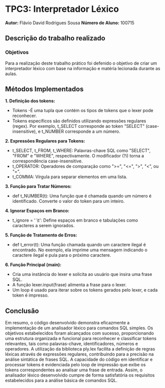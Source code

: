 # TPC3: Interpretador Léxico
**Autor:** Flávio David Rodrigues Sousa
**Número de Aluno:** 100715

## Descrição do trabalho realizado

### Objetivos
Para a realização deste trabalho prático foi defenido o objetivo de criar um interpretador léxico com base na informação e matéria lecionada durante as aulas.

## Métodos Implementados
**1. Definição dos tokens:**
- Tokens -É uma tupla que contém os tipos de tokens que o lexer pode reconhecer.
- Tokens específicos são definidos utilizando expressões regulares (regex). Por exemplo, t_SELECT corresponde ao token "SELECT" (case-insensitive), e t_NUMBER corresponde a um número.

**2. Expressões Regulares para Tokens:**
- t_SELECT, t_FROM, t_WHERE: Palavras-chave SQL como "SELECT", "FROM" e "WHERE", respectivamente. O modificador (?i) torna a correspondência case-insensitive.
- t_OPERATOR: Operadores de comparação como ">=", "<=", ">", "<", ou "=".
- t_COMMA: Vírgula para separar elementos em uma lista.

**3. Função para Tratar Números:**
- def t_NUMBER(t): Uma função que é chamada quando um número é identificado. Converte o valor do token para um inteiro.

**4. Ignorar Espaços em Branco:**
- t_ignore = ' \t': Define espaços em branco e tabulações como caracteres a serem ignorados.

**5. Função de Tratamento de Erros:**
- def t_error(t): Uma função chamada quando um caractere ilegal é encontrado. No exemplo, ela imprime uma mensagem indicando o caractere ilegal e pula para o próximo caractere.

**6. Função Principal (main):**
- Cria uma instância do lexer e solicita ao usuário que insira uma frase SQL.
- A função lexer.input(frase) alimenta a frase para o lexer.
- Um loop é usado para iterar sobre os tokens gerados pelo lexer, e cada token é impresso.

## Conclusão
Em resumo, o código desenvolvido demonstra eficazmente a implementação de um analisador léxico para comandos SQL simples. Os objetivos estabelecidos foram alcançados com sucesso, proporcionando uma estrutura organizada e funcional para reconhecer e classificar tokens relevantes, tais como palavras-chave, identificadores, números e operadores. A utilização da biblioteca ply.lex facilita a definição de regras léxicas através de expressões regulares, contribuindo para a precisão na análise sintática de frases SQL. A capacidade do código em identificar e processar tokens é evidenciada pelo loop de impressão que exibe os tokens correspondentes ao analisar uma frase de entrada. Assim, o analisador léxico desenvolvido cumpre de forma satisfatória os requisitos estabelecidos para a análise básica de comandos SQL.